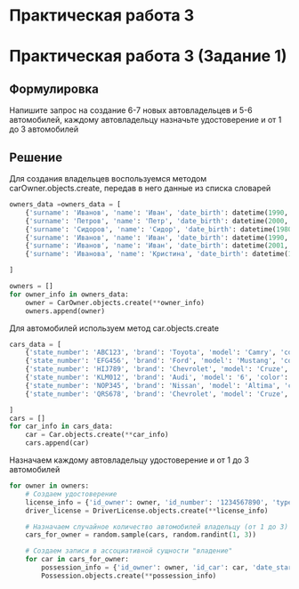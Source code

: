 # Практическая работа 3
# Практическая работа 3 (Задание 1)
## Формулировка
Напишите запрос на создание 6-7 новых автовладельцев и 5-6 автомобилей, каждому автовладельцу назначьте удостоверение и от 1 до 3 автомобилей

## Решение
Для создания владельцев воспользуемся методом carOwner.objects.create, передав в него данные из списка словарей
```python
owners_data =owners_data = [
    {'surname': 'Иванов', 'name': 'Иван', 'date_birth': datetime(1990, 1, 1)},
    {'surname': 'Петров', 'name': 'Петр', 'date_birth': datetime(2000, 1, 1)},
    {'surname': 'Сидоров', 'name': 'Сидор', 'date_birth': datetime(1980, 3, 11)},
    {'surname': 'Иванов', 'name': 'Иван', 'date_birth': datetime(1990, 12, 21)},
    {'surname': 'Иванов', 'name': 'Иван', 'date_birth': datetime(2001, 10, 30)},
    {'surname': 'Иванова', 'name': 'Кристина', 'date_birth': datetime(1995, 4, 5)},

]

owners = []
for owner_info in owners_data:
    owner = CarOwner.objects.create(**owner_info)
    owners.append(owner)
```

Для автомобилей используем метод car.objects.create
```python
cars_data = [
    {'state_number': 'ABC123', 'brand': 'Toyota', 'model': 'Camry', 'color': 'Blue'},
    {'state_number': 'EFG456', 'brand': 'Ford', 'model': 'Mustang', 'color': 'Red'},
    {'state_number': 'HIJ789', 'brand': 'Chevrolet', 'model': 'Cruze', 'color': 'Black'},
    {'state_number': 'KLM012', 'brand': 'Audi', 'model': '6', 'color': 'Grey'},
    {'state_number': 'NOP345', 'brand': 'Nissan', 'model': 'Altima', 'color': 'Yellow'},
    {'state_number': 'QRS678', 'brand': 'Chevrolet', 'model': 'Cruze', 'color': 'Green'},

]
cars = []
for car_info in cars_data:
    car = Car.objects.create(**car_info)
    cars.append(car)

```

Назначаем каждому автовладельцу удостоверение и от 1 до 3 автомобилей
```python
for owner in owners:
    # Создаем удостоверение
    license_info = {'id_owner': owner, 'id_number': '1234567890', 'type': 'Category B', 'date_issue': datetime.now()}
    driver_license = DriverLicense.objects.create(**license_info)

    # Назначаем случайное количество автомобилей владельцу (от 1 до 3)
    cars_for_owner = random.sample(cars, random.randint(1, 3))

    # Создаем записи в ассоциативной сущности "владение"
    for car in cars_for_owner:
        possession_info = {'id_owner': owner, 'id_car': car, 'date_start': datetime.now()}
        Possession.objects.create(**possession_info)
```
